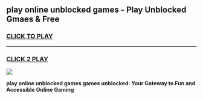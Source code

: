 
## play online unblocked games - Play Unblocked Gmaes & Free
<h3>
<a href="https://premium.freeplayer.one?title=play_online_unblocked_games&ref=19F">CLICK TO PLAY</a></h3>
<hr>

<h3>
<a href="https://premium.freeplayer.one?title=play_online_unblocked_games&ref=19F">CLICK 2 PLAY</a>
  
</h3>

<a href="https://premium.freeplayer.one?title=play_online_unblocked_games&ref=19F/"><img src="https://clearcache.store/games.png"></a>


**play online unblocked games games unblocked: Your Gateway to Fun and Accessible Online Gaming**
